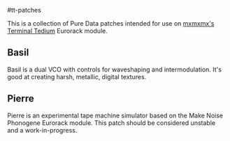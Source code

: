 #tt-patches

This is a collection of Pure Data patches intended for use on [mxmxmx's Terminal Tedium](https://github.com/mxmxmx/terminal_tedium) Eurorack module. 

## Basil

Basil is a dual VCO with controls for waveshaping and intermodulation. It's good at creating harsh, metallic, digital textures. 

## Pierre

Pierre is an experimental tape machine simulator based on the Make Noise Phonogene Eurorack module. This patch should be considered unstable and a work-in-progress. 